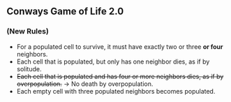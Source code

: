## Conways Game of Life 2.0
### (New Rules)

- For a populated cell to survive, it must have exactly two or three **or four** neighbors.
- Each cell that is populated, but only has one neighbor dies, as if by solitude.
- ~~Each cell that is populated and has four or more neighbors dies, as if by overpopulation.~~ -> No death by overpopulation.
- Each empty cell with three populated neighbors becomes populated.
